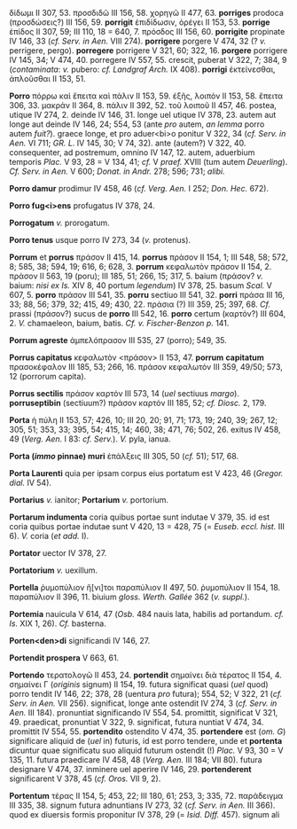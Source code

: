 δίδωμι II 307, 53. προσδιδῶ III 156, 58. χορηγῶ II 477, 63. **porriges**
prodoca (προσδώσεις?) III 156, 59. **porrigit** ἐπιδίδωσιν, ὀρέγει II
153, 53. **porrige** ἐπίδος II 307, 59; III 110, 18 = 640, 7. πρόσδος
III 156, 60. **porrigite** propinate IV 146, 33 (*cf. Serv. in Aen.*
VIII 274). **porrigere** porgere V 474, 32 (? *v.* perrigere, pergo).
**porregere** porrigere V 321, 60; 322, 16. **porgere** porrigere IV
145, 34; V 474, 40. porregere IV 557, 55. crescit, puberat V 322, 7;
384, 9 (*contaminata*: *v.* pubero: *cf. Landgraf Arch.* IX 408).
**porrigi** ἐκτείνεσθαι, ἁπλοῦσθαι II 153, 51.

**Porro** πόρρω καὶ ἔπειτα καὶ πάλιν II 153, 59. ἑξῆς, λοιπόν II 153,
58. ἔπειτα 306, 33. μακράν II 364, 8. πάλιν II 392, 52. τοῦ λοιποῦ II
457, 46. postea, utique IV 274, 2. deinde IV 146, 31. longe uel utique
IV 378, 23. autem aut longe aut deinde IV 146, 24; 554, 53 (ante *pro*
autem, *an lemma* porro autem *fuit?*). graece longe, et pro
aduer\<bi\>o ponitur V 322, 34 (*cf. Serv. in Aen.* VI 711; *GR. L.* IV
145, 30; V 74, 32). ante (autem?) V 322, 40. consequenter, ad postremum,
omnino IV 147, 12. autem, aduerbium temporis *Plac.* V 93, 28 = V 134,
41; *cf.* V *praef.* XVIII (tum autem *Deuerling*). *Cf. Serv. in Aen.* V
600; *Donat. in Andr.* 278; 596; 731; *alibi.*

**Porro damur** prodimur IV 458, 46 (*cf. Verg. Aen.* I 252; *Don. Hec.*
672).

**Porro fug\<i\>ens** profugatus IV 378, 24.

**Porrogatum** *v.* prorogatum.

**Porro tenus** usque porro IV 273, 34 (*v.* protenus).

**Porrum** et **porrus** πράσον II 415, 14. **porrus** πράσον II 154, 1;
III 548, 58; 572, 8; 585, 38; 594, 19; 616, 6; 628, 3. **porrum**
κεφαλωτὸν πράσον II 154, 2. πράσον II 563, 19 (poru); III 185, 51; 266,
15; 317, 5. baium (πράσον? *v.* baium: *nisi ex Is.* XIV 8, 40 portum
*legendum*) IV 378, 25. basum *Scal.* V 607, 5. **porro** πράσον III
541, 35. **porru** sectiuo III 541, 32. **porri** πράσα III 16, 33; 88,
56; 379, 32; 415, 49; 430, 22. πράσια (?) III 359, 25; 397, 68. *Cf.*
prassi (πράσον?) sucus de **porro** III 542, 16. **porro** certum
(καρτόν?) III 604, 2. *V.* chamaeleon, baium, batis. *Cf. v.
Fischer-Benzon p.* 141.

**Porrum agreste** ἀμπελόπρασον III 535, 27 (porro); 549, 35.

**Porrus capitatus** κεφαλωτὸν \<πράσον\> II 153, 47. **porrum**
**capitatum** πρασοκέφαλον III 185, 53; 266, 16. πράσον κεφαλωτόν III 359,
49/50; 573, 12 (porrorum capita).

**Porrus sectilis** πράσον καρτόν III 573, 14 (*uel* sectiuus *margo*).
**porruseptibin** (sectiuum?) πράσον καρτόν III 185, 52; *cf. Diosc.* 2,
179.

**Porta** ἡ πύλη II 153, 57; 426, 10; III 20, 20; 91, 71; 173, 19; 240,
39; 267, 12; 305, 51; 353, 33; 395, 54; 415, 14; 460, 38; 471, 76; 502,
26. exitus IV 458, 49 (*Verg. Aen.* I 83: *cf. Serv.*). *V.* pyla,
ianua.

**Porta (*immo* pinnae) muri** ἐπάλξεις III 305, 50 (*cf.* 51); 517,
68.

**Porta Laurenti** quia per ipsam corpus eius portatum est V 423, 46
(*Gregor. dial.* IV 54).

**Portarius** *v.* ianitor; **Portarium** *v.* portorium.

**Portarum indumenta** coria quibus portae sunt indutae V 379, 35. id
est coria quibus portae indutae sunt V 420, 13 = 428, 75 (= *Euseb.
eccl. hist.* III 6). *V.* coria (*et add.* I).

**Portator** uector IV 378, 27.

**Portatorium** *v.* uexillum.

**Portella** ῥυμοπύλιον ἤ\[νι\]τοι παραπύλιον II 497, 50. ῥυμοπύλιον II
154, 18. παραπύλιον II 396, 11. biuium *gloss. Werth. Gallée* 362 (*v.
suppl.*).

**Portemia** nauicula V 614, 47 (*Osb.* 484 nauis lata, habilis ad
portandum. *cf. Is.* XIX 1, 26). *Cf.* basterna.

**Porten\<den\>di** significandi IV 146, 27.

**Portendit prospera** V 663, 61.

**Portendo** τερατολογῶ II 453, 24. **portendit** σημαίνει διὰ τέρατος
II 154, 4. σημαίνει Γ (*originis* signum) II 154, 19. futura significat
quasi (*uel* quod) porro tendit IV 146, 22; 378, 28 (uentura *pro*
futura); 554, 52; V 322, 21 (*cf. Serv. in Aen.* VII 256). significat,
longe ante ostendit IV 274, 3 (*cf. Serv. in Aen.* III 184). pronuntiat
significando IV 554, 54. promittit, significat V 321, 49. praedicat,
pronuntiat V 322, 9. significat, futura nuntiat V 474, 34. promittit IV
554, 55. **portendito** ostendito V 474, 35. **portendere** est (*om.
G*) significare aliquid de (*uel* in) futuris, id est porro tendere, unde
et **portenta** dicuntur quae significatu suo aliquid futurum ostendit
(!) *Plac.* V 93, 30 = V 135, 11. futura praedicare IV 458, 48 (*Verg.
Aen.* III 184; VII 80). futura designare V 474, 37. inminere uel
aperire IV 146, 29. **portenderent** significarent V 378, 45 (*cf.
Oros.* VII 9, 2).

**Portentum** τέρας II 154, 5; 453, 22; III 180, 61; 253, 3; 335, 72.
παράδειγμα III 335, 38. signum futura adnuntians IV 273, 32 (*cf.
Serv. in Aen.* III 366). quod ex diuersis formis proponitur IV 378,
29 (= *Isid. Diff.* 457). signum ali
